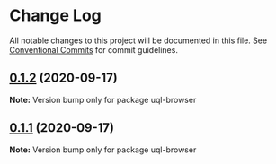 # Change Log

All notable changes to this project will be documented in this file.
See [Conventional Commits](https://conventionalcommits.org) for commit guidelines.

## [0.1.2](https://github.com/impensables/uql-browser/compare/v0.1.4...v0.1.2) (2020-09-17)

**Note:** Version bump only for package uql-browser





## [0.1.1](https://github.com/impensables/uql-browser/compare/v0.1.4...v0.1.1) (2020-09-17)

**Note:** Version bump only for package uql-browser
